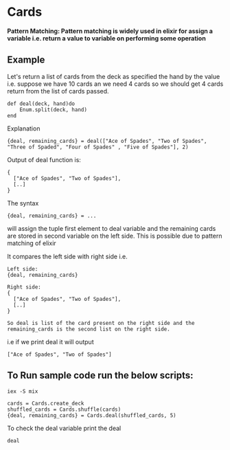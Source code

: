 # Cards

**Pattern Matching: Pattern matching is widely used in elixir for assign a variable i.e. return a value to variable on performing some operation**

## Example
Let's return a list of cards from the deck as specified the hand by the value i.e. suppose we have 10 cards an we need 4 cards so we should get 4 cards return from the list of cards passed.

```
def deal(deck, hand)do
    Enum.split(deck, hand)
end
```

Explanation
```
{deal, remaining_cards} = deal(["Ace of Spades", "Two of Spades", "Three of Spaded", "Four of Spades" , "Five of Spades"], 2)
```

Output of deal function is:
```
{
  ["Ace of Spades", "Two of Spades"],
  [..]
}
```

The syntax 
```
{deal, remaining_cards} = ...
```
will assign the tuple first element to deal variable and the remaining cards are stored in second variable on the left side. This is possible due to pattern matching of elixir 

It compares the left side with right side i.e.

```
Left side:
{deal, remaining_cards} 

Right side:
{
  ["Ace of Spades", "Two of Spades"],
  [..]
}

So deal is list of the card present on the right side and the remaining_cards is the second list on the right side.
```
i.e if we print deal it will output 
```
["Ace of Spades", "Two of Spades"]
```

## To Run sample code run the below scripts:
```
iex -S mix

cards = Cards.create_deck
shuffled_cards = Cards.shuffle(cards)
{deal, remaining_cards} = Cards.deal(shuffled_cards, 5)
```
To check the deal variable print the deal
```
deal
```
